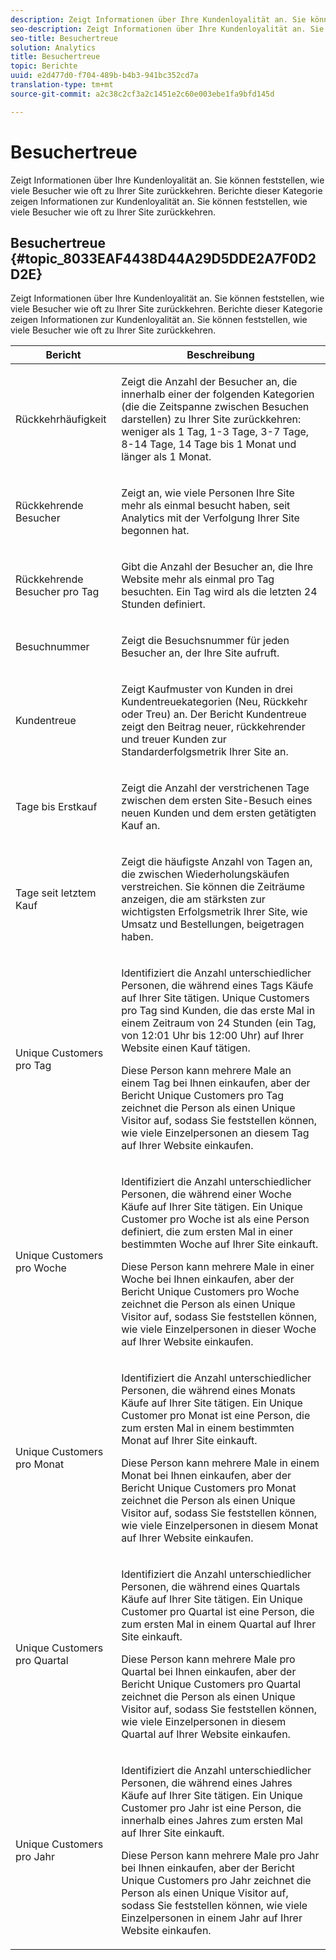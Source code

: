 ```yaml
---
description: Zeigt Informationen über Ihre Kundenloyalität an. Sie können feststellen, wie viele Besucher wie oft zu Ihrer Site zurückkehren. Berichte dieser Kategorie zeigen Informationen zur Kundenloyalität an. Sie können feststellen, wie viele Besucher wie oft zu Ihrer Site zurückkehren.
seo-description: Zeigt Informationen über Ihre Kundenloyalität an. Sie können feststellen, wie viele Besucher wie oft zu Ihrer Site zurückkehren. Berichte dieser Kategorie zeigen Informationen zur Kundenloyalität an. Sie können feststellen, wie viele Besucher wie oft zu Ihrer Site zurückkehren.
seo-title: Besuchertreue
solution: Analytics
title: Besuchertreue
topic: Berichte
uuid: e2d477d0-f704-489b-b4b3-941bc352cd7a
translation-type: tm+mt
source-git-commit: a2c38c2cf3a2c1451e2c60e003ebe1fa9bfd145d

---
```



# Besuchertreue

Zeigt Informationen über Ihre Kundenloyalität an. Sie können feststellen, wie viele Besucher wie oft zu Ihrer Site zurückkehren. Berichte dieser Kategorie zeigen Informationen zur Kundenloyalität an. Sie können feststellen, wie viele Besucher wie oft zu Ihrer Site zurückkehren.

## Besuchertreue {#topic_8033EAF4438D44A29D5DDE2A7F0D2D2E}

Zeigt Informationen über Ihre Kundenloyalität an. Sie können feststellen, wie viele Besucher wie oft zu Ihrer Site zurückkehren. Berichte dieser Kategorie zeigen Informationen zur Kundenloyalität an. Sie können feststellen, wie viele Besucher wie oft zu Ihrer Site zurückkehren.

<table id="table_486948EB47664B90BDF9915314B572B0"> 
 <thead> 
  <tr> 
   <th colname="col1" class="entry"> Bericht </th> 
   <th colname="col2" class="entry"> Beschreibung </th> 
  </tr> 
 </thead>
 <tbody> 
  <tr> 
   <td colname="col1"> Rückkehrhäufigkeit </td> 
   <td colname="col2"> <p>Zeigt die Anzahl der Besucher an, die innerhalb einer der folgenden Kategorien (die die Zeitspanne zwischen Besuchen darstellen) zu Ihrer Site zurückkehren: weniger als 1 Tag, 1-3 Tage, 3-7 Tage, 8-14 Tage, 14 Tage bis 1 Monat und länger als 1 Monat. </p> </td> 
  </tr> 
  <tr> 
   <td colname="col1"> Rückkehrende Besucher </td> 
   <td colname="col2"> <p>Zeigt an, wie viele Personen Ihre Site mehr als einmal besucht haben, seit Analytics mit der Verfolgung Ihrer Site begonnen hat. </p> </td> 
  </tr> 
  <tr> 
   <td colname="col1"> Rückkehrende Besucher pro Tag </td> 
   <td colname="col2"> <p>Gibt die Anzahl der Besucher an, die Ihre Website mehr als einmal pro Tag besuchten. Ein Tag wird als die letzten 24 Stunden definiert. </p> </td> 
  </tr> 
  <tr> 
   <td colname="col1"> Besuchnummer </td> 
   <td colname="col2"> <p>Zeigt die Besuchsnummer für jeden Besucher an, der Ihre Site aufruft. </p> </td> 
  </tr> 
  <tr> 
   <td colname="col1"> Kundentreue </td> 
   <td colname="col2"> <p>Zeigt Kaufmuster von Kunden in drei Kundentreuekategorien (Neu, Rückkehr oder Treu) an. Der Bericht <span class="wintitle">Kundentreue</span> zeigt den Beitrag neuer, rückkehrender und treuer Kunden zur Standarderfolgsmetrik Ihrer Site an. </p> </td> 
  </tr> 
  <tr> 
   <td colname="col1"> Tage bis Erstkauf </td> 
   <td colname="col2"> <p>Zeigt die Anzahl der verstrichenen Tage zwischen dem ersten Site-Besuch eines neuen Kunden und dem ersten getätigten Kauf an. </p> </td> 
  </tr> 
  <tr> 
   <td colname="col1"> Tage seit letztem Kauf </td> 
   <td colname="col2"> <p>Zeigt die häufigste Anzahl von Tagen an, die zwischen Wiederholungskäufen verstreichen. Sie können die Zeiträume anzeigen, die am stärksten zur wichtigsten Erfolgsmetrik Ihrer Site, wie Umsatz und Bestellungen, beigetragen haben. </p> </td> 
  </tr> 
  <tr> 
   <td colname="col1"> Unique Customers pro Tag </td> 
   <td colname="col2"> <p>Identifiziert die Anzahl unterschiedlicher Personen, die während eines Tags Käufe auf Ihrer Site tätigen. Unique Customers pro Tag sind Kunden, die das erste Mal in einem Zeitraum von 24 Stunden (ein Tag, von 12:01 Uhr bis 12:00 Uhr) auf Ihrer Website einen Kauf tätigen. </p> <p>Diese Person kann mehrere Male an einem Tag bei Ihnen einkaufen, aber der Bericht <span class="wintitle">Unique Customers pro Tag</span> zeichnet die Person als einen Unique Visitor auf, sodass Sie feststellen können, wie viele Einzelpersonen an diesem Tag auf Ihrer Website einkaufen. </p> </td> 
  </tr> 
  <tr> 
   <td colname="col1"> Unique Customers pro Woche </td> 
   <td colname="col2"> <p>Identifiziert die Anzahl unterschiedlicher Personen, die während einer Woche Käufe auf Ihrer Site tätigen. Ein Unique Customer pro Woche ist als eine Person definiert, die zum ersten Mal in einer bestimmten Woche auf Ihrer Site einkauft. </p> <p>Diese Person kann mehrere Male in einer Woche bei Ihnen einkaufen, aber der Bericht <span class="wintitle">Unique Customers pro Woche</span> zeichnet die Person als einen Unique Visitor auf, sodass Sie feststellen können, wie viele Einzelpersonen in dieser Woche auf Ihrer Website einkaufen. </p> </td> 
  </tr> 
  <tr> 
   <td colname="col1"> Unique Customers pro Monat </td> 
   <td colname="col2"> <p>Identifiziert die Anzahl unterschiedlicher Personen, die während eines Monats Käufe auf Ihrer Site tätigen. Ein Unique Customer pro Monat ist eine Person, die zum ersten Mal in einem bestimmten Monat auf Ihrer Site einkauft. </p> <p>Diese Person kann mehrere Male in einem Monat bei Ihnen einkaufen, aber der Bericht <span class="wintitle">Unique Customers pro Monat</span> zeichnet die Person als einen Unique Visitor auf, sodass Sie feststellen können, wie viele Einzelpersonen in diesem Monat auf Ihrer Website einkaufen. </p> </td> 
  </tr> 
  <tr> 
   <td colname="col1"> Unique Customers pro Quartal </td> 
   <td colname="col2"> <p>Identifiziert die Anzahl unterschiedlicher Personen, die während eines Quartals Käufe auf Ihrer Site tätigen. Ein Unique Customer pro Quartal ist eine Person, die zum ersten Mal in einem Quartal auf Ihrer Site einkauft. </p> <p>Diese Person kann mehrere Male pro Quartal bei Ihnen einkaufen, aber der Bericht <span class="wintitle">Unique Customers pro Quartal</span> zeichnet die Person als einen Unique Visitor auf, sodass Sie feststellen können, wie viele Einzelpersonen in diesem Quartal auf Ihrer Website einkaufen. </p> </td> 
  </tr> 
  <tr> 
   <td colname="col1"> Unique Customers pro Jahr </td> 
   <td colname="col2"> <p>Identifiziert die Anzahl unterschiedlicher Personen, die während eines Jahres Käufe auf Ihrer Site tätigen. Ein Unique Customer pro Jahr ist eine Person, die innerhalb eines Jahres zum ersten Mal auf Ihrer Site einkauft. </p> <p>Diese Person kann mehrere Male pro Jahr bei Ihnen einkaufen, aber der Bericht <span class="wintitle">Unique Customers pro Jahr</span> zeichnet die Person als einen Unique Visitor auf, sodass Sie feststellen können, wie viele Einzelpersonen in einem Jahr auf Ihrer Website einkaufen. </p> </td> 
  </tr> 
 </tbody> 
</table>


